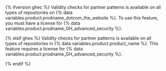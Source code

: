 {% ifversion ghec %}
Validity checks for partner patterns is available on all types of repositories on {% data variables.product.prodname_dotcom_the_website %}. To use this feature, you must have a license for {% data variables.product.prodname_GH_advanced_security %}.

{% elsif ghes %}
Validity checks for partner patterns is available on all types of repositories in {% data variables.product.product_name %}. This feature requires a license for {% data variables.product.prodname_GH_advanced_security %}.

{% endif %}